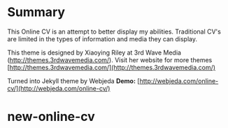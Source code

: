 # Summary

This Online CV is an attempt to better display my abilities. Traditional CV's are limited in the types of information and media they can display.



This theme is designed by Xiaoying Riley at 3rd Wave Media (http://themes.3rdwavemedia.com/). Visit her website for more themes [http://themes.3rdwavemedia.com/](http://themes.3rdwavemedia.com/)


Turned into Jekyll theme by Webjeda
**Demo:** [http://webjeda.com/online-cv/](http://webjeda.com/online-cv/)
# new-online-cv
